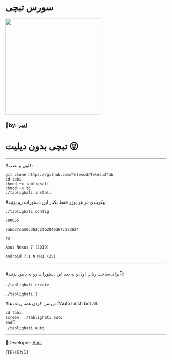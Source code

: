# **سورس تبچی** #

<div align="New Tabchi"><a href="https://t.me/Telesud"><img src="http://s6.picofile.com/file/8376839976/IMG_20190925_222746_317.jpg" width="300"></a></div>

### 🤠by: [امیر](https://t.me/amir_sezar)

# تبچی بدون دیلیت 😜
---------------------------------
#کلون و نصب:
```
git clone https://github.com/Telesud/TelesudTab
cd tabi
chmod +x tablighati
chmod +x tg
./tablighati install
```

#پیکربندی در هر یوزر فقط یکبار این دستورات رو بزنید:
```
./tablighati config

790655

7abd37ca50c362c2fb2840d673223624

ru

Asus Nexus 7 (2019)

Android 7.1 N MR1 (25)
```
-------------------
###

#برای ساخت ربات اول و به بعد این دستورات رو به پایین بزنید👇:
```
./tablighati create

./tablighati 1
```
#روشن کردن همه ربات ها:
#Auto lunch bot all :
```
cd tabi
screen  ./tablighati auto
and👇
./tablighati auto
```
-------------------
🚪Developer: [Amir](https://t.me/amir_sezar)

[TEH END]
